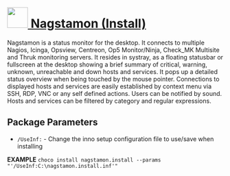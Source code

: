 # [<img src="https://cdn.rawgit.com/AdmiringWorm/chocolatey-packages/cd0c4e8a38fbfebfdeca8eb337fefe6ebf66bdb6/icons/nagstamon.png" height="48" width="48" /> Nagstamon (Install)](https://chocolatey.org/packages/nagstamon.install)

Nagstamon is a status monitor for the desktop. It connects to multiple Nagios, Icinga, Opsview, Centreon, Op5 Monitor/Ninja, Check_MK Multisite and Thruk monitoring servers. It resides in systray, as a floating statusbar or fullscreen at the desktop showing a brief summary of critical, warning, unknown, unreachable and down hosts and services. It pops up a detailed status overview when being touched by the mouse pointer. Connections to displayed hosts and services are easily established by context menu via SSH, RDP, VNC or any self defined actions. Users can be notified by sound. Hosts and services can be filtered by category and regular expressions.

## Package Parameters
- `/UseInf:` - Change the inno setup configuration file to use/save when installing

**EXAMPLE**
`choco install nagstamon.install --params "'/UseInf:C:\nagstamon.install.inf'"`
